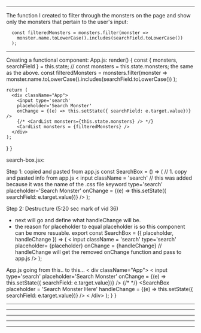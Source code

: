 ___________________________________________________________________________________________________________

The function I created to filter through the monsters on the page and show only the monsters that pertain
to the user's input:

      const filteredMonsters = monsters.filter(monster => 
        monster.name.toLowerCase().includes(searchField.toLowerCase())
      );
___________________________________________________________________________________________________________

Creating a functional component:
App.js:
render() {
  const { monsters, searchField } = this.state;
  // const monsters = this.state.monsters;  the same as the above.
  const filteredMonsters = monsters.filter(monster => 
    monster.name.toLowerCase().includes(searchField.toLowerCase())
    );

    return (
      <div className="App">
        <input type='search' 
        placeholder='Search Monster' 
        onChange = {(e) => this.setState({ searchField: e.target.value})} /> 
        {/* <CardList monsters={this.state.monsters} /> */}
        <CardList monsters = {filteredMonsters} />
      </div>
    );
  }
}


search-box.jsx:

Step 1: copied and pasted from app.js
const SearchBox = () => (
  // 1. copy and pasted info from app.js
  < input 
  className = 'search'  // this was added because it was the name of the .css file keyword
  type='search' 
  placeholder='Search Monster' 
  onChange = {(e) => this.setState({ searchField: e.target.value})} 
  /> 
);

Step 2: Destructure (5:20 sec mark of vid 36)
  - next will go and define what handleChange will be.
  - the reason for placeholder to equal placeholder is so this component can be more resuable. 
export const SearchBox = ({ placeholder, handleChange }) => (
  < input 
  className = 'search'
  type='search' 
  placeholder= {placeholder} 
  onChange = {handleChange}   // handleChange will get the removed onChange function and pass to app.js
  /> 
);

App.js going from this.. to this...
< div className="App">
        < input 
          type='search' 
          placeholder='Search Monster' 
          onChange = {(e) => this.setState({ searchField: e.target.value})} 
        /> 
        {/* <CardList monsters={this.state.monsters} /> */}
        <SearchBox
          placeholder = 'Search Monster Here'
          handleChange = {(e) => this.setState({ searchField: e.target.value})}
        />
        <CardList monsters = {filteredMonsters} />
      < /div>
    );
  }
}




___________________________________________________________________________________________________________










___________________________________________________________________________________________________________








___________________________________________________________________________________________________________









___________________________________________________________________________________________________________










___________________________________________________________________________________________________________